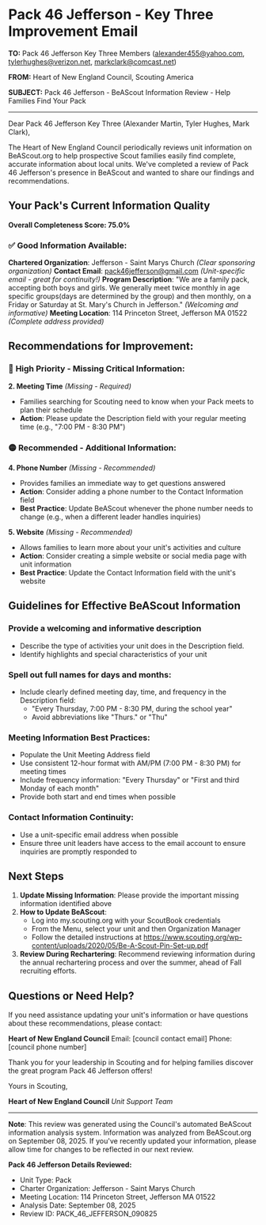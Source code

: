# Pack 46 Jefferson - Key Three Improvement Email

**TO:** Pack 46 Jefferson Key Three Members (alexander455@yahoo.com, tylerhughes@verizon.net, markclark@comcast.net)

**FROM:** Heart of New England Council, Scouting America

**SUBJECT:** Pack 46 Jefferson - BeAScout Information Review - Help Families Find Your Pack

---

Dear Pack 46 Jefferson Key Three (Alexander Martin, Tyler Hughes, Mark Clark),

The Heart of New England Council periodically reviews unit information on BeAScout.org to help prospective Scout families easily find complete, accurate information about local units. We've completed a review of Pack 46 Jefferson's presence in BeAScout and wanted to share our findings and recommendations.

## Your Pack's Current Information Quality

**Overall Completeness Score: 75.0%**

### ✅ **Good Information Available:**
**Chartered Organization**: Jefferson - Saint Marys Church *(Clear sponsoring organization)*
**Contact Email**: pack46jefferson@gmail.com *(Unit-specific email - great for continuity!)*
**Program Description**: "We are a family pack, accepting both boys and girls. We generally meet twice monthly in age specific groups(days are determined by the group) and then monthly, on a Friday or Saturday at St. Mary's Church in Jefferson." *(Welcoming and informative)*
**Meeting Location**: 114 Princeton Street, Jefferson MA 01522 *(Complete address provided)*

## Recommendations for Improvement:

### 🔴 **High Priority - Missing Critical Information:**

**2. Meeting Time** *(Missing - Required)*
- Families searching for Scouting need to know when your Pack meets to plan their schedule
- **Action**: Please update the Description field with your regular meeting time (e.g., "7:00 PM - 8:30 PM")

### 🟡 **Recommended - Additional Information:**

**4. Phone Number** *(Missing - Recommended)*
- Provides families an immediate way to get questions answered
- **Action**: Consider adding a phone number to the Contact Information field
- **Best Practice**: Update BeAScout whenever the phone number needs to change (e.g., when a different leader handles inquiries)

**5. Website** *(Missing - Recommended)*
- Allows families to learn more about your unit's activities and culture
- **Action**: Consider creating a simple website or social media page with unit information
- **Best Practice**: Update the Contact Information field with the unit's website

## Guidelines for Effective BeAScout Information

### **Provide a welcoming and informative description**
- Describe the type of activities your unit does in the Description field.
- Identify highlights and special characteristics of your unit

### **Spell out full names for days and months:**
- Include clearly defined meeting day, time, and frequency in the Description field:
  - "Every Thursday, 7:00 PM - 8:30 PM, during the school year"
  - Avoid abbreviations like "Thurs." or "Thu"

### **Meeting Information Best Practices:**
- Populate the Unit Meeting Address field
- Use consistent 12-hour format with AM/PM (7:00 PM - 8:30 PM) for meeting times
- Include frequency information: "Every Thursday" or "First and third Monday of each month"
- Provide both start and end times when possible

### **Contact Information Continuity:**
- Use a unit-specific email address when possible
- Ensure three unit leaders have access to the email account to ensure inquiries are promptly responded to

## Next Steps

1. **Update Missing Information**: Please provide the important missing information identified above
2. **How to Update BeAScout**: 
   - Log into my.scouting.org with your ScoutBook credentials
   - From the Menu, select your unit and then Organization Manager
   - Follow the detailed instructions at
     https://www.scouting.org/wp-content/uploads/2020/05/Be-A-Scout-Pin-Set-up.pdf
3. **Review During Rechartering**: Recommend reviewing information during the annual rechartering process and over the summer, ahead of Fall recruiting efforts.

## Questions or Need Help?

If you need assistance updating your unit's information or have questions about these recommendations, please contact:

**Heart of New England Council**
Email: [council contact email]
Phone: [council phone number]

Thank you for your leadership in Scouting and for helping families discover the great program Pack 46 Jefferson offers!

Yours in Scouting,

**Heart of New England Council**
*Unit Support Team*

---

**Note**: This review was generated using the Council's automated BeAScout information analysis system. Information was analyzed from BeAScout.org on September 08, 2025. If you've recently updated your information, please allow time for changes to be reflected in our next review.

**Pack 46 Jefferson Details Reviewed:**
- Unit Type: Pack
- Charter Organization: Jefferson - Saint Marys Church
- Meeting Location: 114 Princeton Street, Jefferson MA 01522
- Analysis Date: September 08, 2025
- Review ID: PACK_46_JEFFERSON_090825